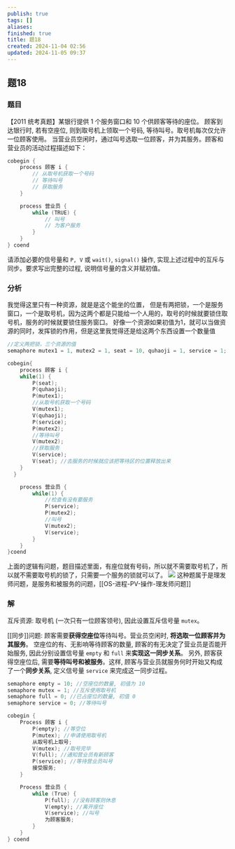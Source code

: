 ```yaml
---
publish: true
tags: []
aliases: 
finished: true
title: 题18
created: 2024-11-04 02:56
updated: 2024-11-05 09:37
---
```

## 题18
### 题目
【2011 统考真题】某银行提供 1 个服务窗口和 10 个供顾客等待的座位。
顾客到达银行时, 若有空座位, 则到取号机上领取一个号码, 等待叫号。取号机每次仅允许一位顾客使用。
当营业员空闲时，通过叫号选取一位顾客，并为其服务。顾客和营业员的活动过程描述如下：
```cpp
cobegin {
    process 顾客 i {
        // 从取号机获取一个号码
        // 等待叫号
        // 获取服务
    }

    process 营业员 {
        while (TRUE) {
            // 叫号
            // 为客户服务
        }
    }
} coend
```
请添加必要的信号量和 `P, V` 或 `wait()`, `signal()` 操作, 实现上述过程中的互斥与同步。要求写出完整的过程, 说明信号量的含义并赋初值。
### 分析
我觉得这里只有一种资源，就是是这个能坐的位置，
但是有两把锁，一个是服务窗口，一个是取号机，因为这两个都是只能给一个人用的，取号的时候就要锁住取号机，服务的时候就要锁住服务窗口。
好像一个资源如果初值为1，就可以当做资源的同时，发挥锁的作用，但是这里我觉得还是给这两个东西设置一个数量值
```c
//定义两把锁，三个资源的值
semaphore mutex1 = 1, mutex2 = 1, seat = 10, quhaoji = 1, service = 1;

cobegin{ 
	process 顾客 i {
	while(1) {
		P(seat);
	    P(quhaoji);
	    P(mutex1);
	    //从取号机获取一个号码
	    V(mutex1);
	    V(quhaoji);
	    P(service);
	    P(mutex2);
	    //等待叫号
	    V(mutex2);
	    //获取服务
	    V(service);
	    V(seat); //去服务的时候就应该把等待区的位置释放出来
	}
  }

	process 营业员 {
		while(1) {
			//检查有没有要服务
			P(service);
			P(mutex2);
			//叫号
			V(mutex2);
			V(service);
		}
	}
}coend
```
上面的逻辑有问题，题目描述里面，有座位就有号码，所以就不需要取号机了，所以就不需要取号机的锁了，只需要一个服务的锁就可以了。
![](https://img.hwenyi.live/202411051737284.webp)
这种题属于是理发师问题，是服务和被服务的问题，[[OS-进程-PV-操作-理发师问题]]
### 解

互斥资源: 取号机 (一次只有一位顾客领号), 因此设置互斥信号量 `mutex`。

[[同步]]问题: 顾客需要**获得空座位**等待叫号。营业员空闲时, **将选取一位顾客并为其服务**。
空座位的有、无影响等待顾客的数量, 顾客的有无决定了营业员是否能开始服务, 因此分别设置信号量 `empty` 和 `full` 来**实现这一同步关系**。
另外, 顾客获得空座位后, 需要**等待叫号和被服务**。这样, 顾客与营业员就服务何时开始又构成了一个**同步关系**, 定义信号量 `service` 来完成这一同步过程。

```c
semaphore empty = 10; //空座位的数量, 初值为 10
semaphore mutex = 1; //互斥使用取号机
semaphore full = 0; //已占座位的数量, 初值 0
semaphore service = 0; //等待叫号

cobegin {
    Process 顾客 i {
        P(empty); //等空位
        P(mutex); //申请使用取号机
        从取号机上取号;
        V(mutex); //取号完毕
        V(full); //通知营业员有新顾客
        P(service); //等待营业员叫号
        接受服务;
    }

    Process 营业员 {
        while (True) {
            P(full); //没有顾客则休息
            V(empty); //离开座位
            V(service); //叫号
            为顾客服务;
        }
    }
} coend
```